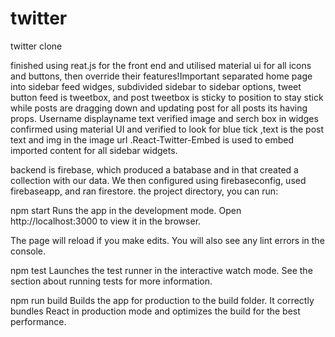 # twitter
twitter clone

finished using reat.js for the front end and utilised material ui for all icons and buttons, 
then override their features!Important separated home page into sidebar feed widges, subdivided 
sidebar to sidebar options, tweet button feed is tweetbox, and post tweetbox is sticky to position 
to stay stick while posts are dragging down and updating post for all posts its having props. 
Username displayname text verified image and serch box in widges confirmed using material UI and verified 
to look for blue tick ,text is  the post text and img in the image url .React-Twitter-Embed is used to embed
imported content for all sidebar widgets.

backend is firebase, which produced a batabase and in that created a collection with our data.
We then configured using firebaseconfig, used firebaseapp, and ran firestore. 
the project directory, you can run:

npm start
Runs the app in the development mode.
Open http://localhost:3000 to view it in the browser.

The page will reload if you make edits.
You will also see any lint errors in the console.

npm test
Launches the test runner in the interactive watch mode.
See the section about running tests for more information.

npm run build
Builds the app for production to the build folder.
It correctly bundles React in production mode and optimizes the build for the best performance.
